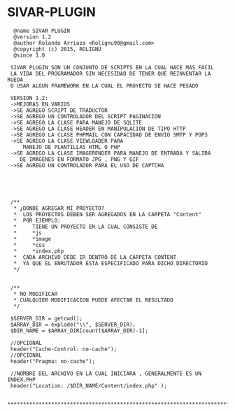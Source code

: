 # SIVAR-PLUGIN 
 
      
      @name SIVAR PLUGIN 
      @version 1.2
      @author Rolando Arriaza <Rolignu90@gmail.com>
      @copyright (c) 2015, ROLIGNU
      @since 1.0

     SIVAR PLUGIN SON UN CONJUNTO DE SCRIPTS EN LA CUAL HACE MAS FACIL
     LA VIDA DEL PROGRAMADOR SIN NECESIDAD DE TENER QUE REINVENTAR LA RUEDA
     O USAR ALGUN FRAMEWORK EN LA CUAL EL PROYECTO SE HACE PESADO
     
     VERSION 1.2:
     ->MEJORAS EN VARIOS 
     ->SE AGREGO SCRIPT DE TRADUCTOR
     ->SE AGREGO UN CONTROLADOR DEL SCRIPT PAGINACION 
     ->SE AGREGO LA CLASE PARA MANEJO DE SQLITE
     ->SE AGREGO LA CLASE HEADER EN MANIPULACION DE TIPO HTTP
     ->SE AGREGO LA CLASE PHPMAIL CON CAPACIDAD DE ENVIO SMTP Y POP3
     ->SE AGREGO LA CLASE VIEWLOADER PARA 
         MANEJO DE PLANTILLAS HTML O PHP 
     ->SE AGREGO LA CLASE IMAGERENDER PARA MANEJO DE ENTRADA Y SALIDA 
        DE IMAGENES EN FORMATO JPG , PNG Y GIF
     ->SE AGREGO UN CONTROLADOR PARA EL USO DE CAPTCHA
    




     /**
      * ¿DONDE AGREGAR MI PROYECTO?
      *  LOS PROYECTOS DEBEN SER AGREGADOS EN LA CARPETA "Content"
      *  POR EJEMPLO:
      *     TIENE UN PROYECTO EN LA CUAL CONSISTE DE 
      *     *js
      *     *image
      *     *css
      *     *index.php
      *  CADA ARCHIVO DEBE IR DENTRO DE LA CARPETA CONTENT
      *  YA QUE EL ENRUTADOR ESTA ESPECIFICADO PARA DICHO DIRECTORIO  
      */

     
     /**
      * NO MODIFICAR 
      * CUALQUIER MODIFICACION PUEDE AFECTAR EL RESULTADO 
      */

     $SERVER_DIR = getcwd();
     $ARRAY_DIR = explode("\\", $SERVER_DIR);
     $DIR_NAME = $ARRAY_DIR[count($ARRAY_DIR)-1];
     
     //OPCIONAL
     header("Cache-Control: no-cache");
     //OPCIONAL
     header("Pragma: no-cache");
     
     //NOMBRE DEL ARCHIVO EN LA CUAL INICIARA , GENERALMENTE ES UN INDEX.PHP    
     header("Location: /$DIR_NAME/Content/index.php" );  

     ***************************************************************************
